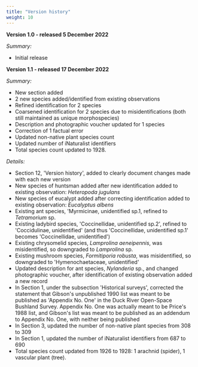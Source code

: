 ```yaml
---
title: "Version history"
weight: 10
---
```


**Version 1.0 - released 5 December 2022**

*Summary:* 
-	Initial release

**Version 1.1 - released 17 December 2022**

*Summary:* 
-	New section added
-	2 new species added/identified from existing observations
-	Refined identification for 2 species
-	Coarsened identification for 2 species due to misidentifications (both still maintained as unique morphospecies)
-	Description and photographic voucher updated for 1 species
-	Correction of 1 factual error
-	Updated non-native plant species count
-	Updated number of iNaturalist identifiers
-	Total species count updated to 1928.

*Details:*
-	Section 12, 'Version history', added to clearly document changes made with each new version
-	New species of huntsman added after new identification added to existing observation: *Heteropoda jugulans*
-	New species of eucalypt added after correcting identification added to existing observation: *Eucalyptus albens*
-	Existing ant species, 'Myrmicinae, unidentified sp.1, refined to *Tetramorium* sp.
-	Existing ladybird species, 'Coccinellidae, unidentified sp.2', refined to 'Coccidulinae, unidentified' (and thus 'Coccinellidae, unidentified sp.1' becomes 'Coccinellidae, unidentified')
-	Existing chrysomelid species, *Lamprolina aeneipennis*, was misidentified, so downgraded to *Lamprolina* sp.
-	Existing mushroom species, *Formitiporia robusta*, was misidentified, so downgraded to 'Hymenochaetaceae, unidentified'
-	Updated description for ant species, *Nylanderia* sp., and changed photographic voucher, after identification of existing observation added a new record
-	In Section 1, under the subsection 'Historical surveys', corrected the statement that Gibson's unpublished 1990 list was meant to be published as 'Appendix No. One' in the Duck River Open-Space Bushland Survey. Appendix No. One was actually meant to be Price's 1988 list, and Gibson's list was meant to be published as an addendum to Appendix No. One, with neither being published
-	In Section 3, updated the number of non-native plant species from 308 to 309
-	In Section 1, updated the number of iNaturalist identifiers from 687 to 690
-	Total species count updated from 1926 to 1928: 1 arachnid (spider), 1 vascular plant (tree). 
